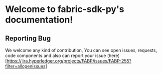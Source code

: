 Welcome to fabric-sdk-py's documentation!
=========================================

## Reporting Bug
We welcome any kind of contribution, You can see open issues, requests, code components and also can report your issue (here)[https://jira.hyperledger.org/projects/FABP/issues/FABP-255?filter=allopenissues]